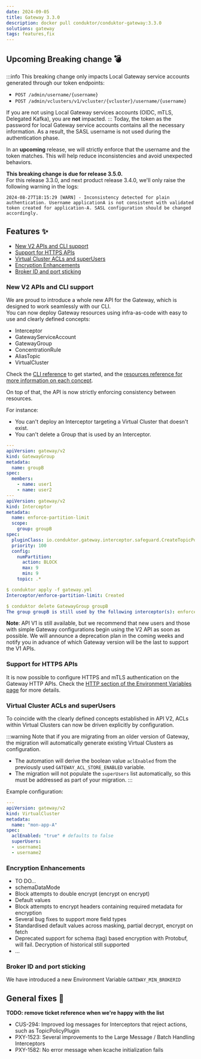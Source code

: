 ```yaml
---
date: 2024-09-05
title: Gateway 3.3.0
description: docker pull conduktor/conduktor-gateway:3.3.0
solutions: gateway
tags: features,fix
---
```


## Upcoming Breaking change 💣
:::info
This breaking change only impacts Local Gateway service accounts generated through our token endpoints:
- `POST /admin/username/{username}`
- `POST /admin/vclusters/v1/vcluster/{vcluster}/username/{username}`

If you are not using Local Gateway services accounts (OIDC, mTLS, Delegated Kafka), you are **not** impacted.
:::
Today, the token as the password for local Gateway service accounts contains all the necessary information. As a result, the SASL username is not used during the authentication phase.  

In an **upcoming** release, we will strictly enforce that the username and the token matches. This will help reduce inconsistencies and avoid unexpected behaviors.

**This breaking change is due for release 3.5.0.**   
For this release 3.3.0, and next product release 3.4.0, we'll only raise the following warning in the logs:  
````
2024-08-27T18:15:29 [WARN] - Inconsistency detected for plain authentication. Username applicationA is not consistent with validated token created for application-A. SASL configuration should be changed accordingly.
````

## Features ✨

- [New V2 APIs and CLI support](#new-v2-apis-and-cli-support)
- [Support for HTTPS APIs](#support-for-https-apis)
- [Virtual Cluster ACLs and superUsers](#enhanced-ui--alerts-for-kafka-connect)
- [Encryption Enhancements](#encryption-enhancements)
- [Broker ID and port sticking](#quality-of-life-improvements)

### New V2 APIs and CLI support

We are proud to introduce a whole new API for the Gateway, which is designed to work seamlessly with our CLI.  
You can now deploy Gateway resources using infra-as-code with easy to use and clearly defined concepts:
- Interceptor
- GatewayServiceAccount
- GatewayGroup
- ConcentrationRule
- AliasTopic
- VirtualCluster

Check the [CLI reference](/gateway/reference/cli-reference) to get started, and the [resources reference for more information on each concept](/gateway/reference/resources-reference/).

On top of that, the API is now strictly enforcing consistency between resources.

For instance: 
- You can't deploy an Interceptor targeting a Virtual Cluster that doesn't exist.
- You can't delete a Group that is used by an Interceptor.

````yaml
---
apiVersion: gateway/v2
kind: GatewayGroup
metadata:
  name: groupB
spec:
  members:
    - name: user1
    - name: user2
---
apiVersion: gateway/v2
kind: Interceptor
metadata:
  name: enforce-partition-limit
  scope:
    group: groupB
spec:
  pluginClass: io.conduktor.gateway.interceptor.safeguard.CreateTopicPolicyPlugin
  priority: 100
  config:
    numPartition:
      action: BLOCK
      max: 9
      min: 9
    topic: .*

$ conduktor apply -f gateway.yml
Interceptor/enforce-partition-limit: Created

$ conduktor delete GatewayGroup groupB
The group groupB is still used by the following interceptor(s): enforce-partition-limit
````

**Note**: API V1 is still available, but we recommend that new users and those with simple Gateway configurations begin using the V2 API as soon as possible. We will announce a deprecation plan in the coming weeks and notify you in advance of which Gateway version will be the last to support the V1 APIs.

### Support for HTTPS APIs
It is now possible to configure HTTPS and mTLS authentication on the Gateway HTTP APIs. Check the [HTTP section of the Environment Variables page](/gateway/configuration/env-variables/#http) for more details.

### Virtual Cluster ACLs and superUsers
To coincide with the clearly defined concepts established in API V2, ACLs within Virtual Clusters can now be driven explicitly by configuration.  

:::warning
Note that if you are migrating from an older version of Gateway, the migration will automatically generate existing Virtual Clusters as configuration.

- The automation will derive the boolean value `aclEnabled` from the previously used `GATEWAY_ACL_STORE_ENABLED` variable.
- The migration will not populate the `superUsers` list automatically, so this must be addressed as part of your migration.
:::

Example configuration:

```yaml
---
apiVersion: gateway/v2
kind: VirtualCluster
metadata:
  name: "mon-app-A"
spec:
  aclEnabled: "true" # defaults to false
  superUsers:
  - username1
  - username2
```

### Encryption Enhancements
 - TO DO...
 - schemaDataMode
 - Block attempts to double encrypt (encrypt on encrypt)
 - Default values
 - Block attempts to encrypt headers containing required metadata for encryption
 - Several bug fixes to support more field types
 - Standardised default values across masking, partial decrypt, encrypt on fetch
 - Deprecated support for schema (tag) based encryption with Protobuf, will fail. Decryption of historical still supported
 - ...

### Broker ID and port sticking
We have introduced a new Environment Variable `GATEWAY_MIN_BROKERID` 

## General fixes 🔨

**TODO: remove ticket reference when we're happy with the list**
- CUS-294: Improved log messages for Interceptors that reject actions, such as TopicPolicyPlugin
- PXY-1523: Several improvements to the Large Message / Batch Handling Interceptors
- PXY-1582: No error message when kcache initialization fails
